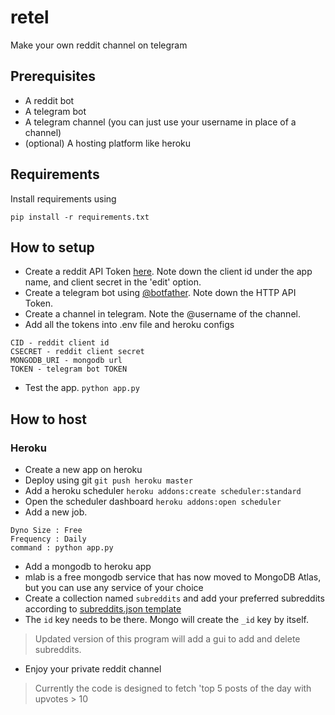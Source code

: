 # retel
Make your own reddit channel on telegram

## Prerequisites

* A reddit bot
* A telegram bot
* A telegram channel (you can just use your username in place of a channel)
* (optional) A hosting platform like heroku

## Requirements

Install requirements using 

`pip install -r requirements.txt`

## How to setup

* Create a reddit API Token [here](https://www.reddit.com/prefs/apps/). Note down the client id under the app name, and client secret in the 'edit' option.
* Create a telegram bot using [@botfather](https://telegram.me/botfather). Note down the HTTP API Token.
* Create a channel in telegram. Note the @username of the channel.
* Add all the tokens into .env file and heroku configs
```
CID - reddit client id
CSECRET - reddit client secret
MONGODB_URI - mongodb url
TOKEN - telegram bot TOKEN
```
* Test the app. `python app.py`

## How to host

### Heroku

* Create a new app on heroku
* Deploy using git `git push heroku master`
* Add a heroku scheduler `heroku addons:create scheduler:standard`
* Open the scheduler dashboard `heroku addons:open scheduler`
* Add a new job. 
```
Dyno Size : Free
Frequency : Daily
command : python app.py
```

* Add a mongodb to heroku app
* mlab is a free mongodb service that has now moved to MongoDB Atlas, but you can use any service of your choice
* Create a collection named `subreddits` and add your preferred subreddits according to [subreddits.json template](./templates/subreddits.json)
* The `id` key needs to be there. Mongo will create the `_id` key by itself.
> Updated version of this program will add a gui to add and delete subreddits.

* Enjoy your private reddit channel

> Currently the code is designed to fetch 'top 5 posts of the day with upvotes > 10
